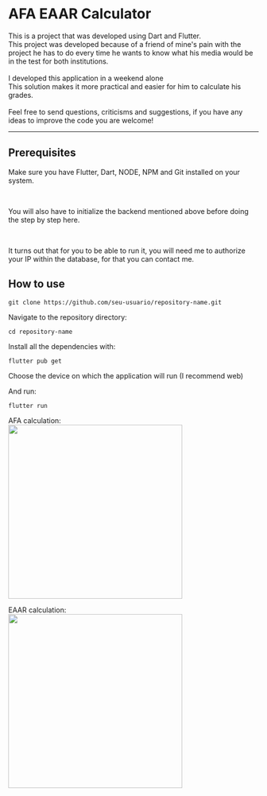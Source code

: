 # AFA EAAR Calculator

<p>
This is a project that was developed using Dart and Flutter.
<br>
This project was developed because of a friend of mine's pain with the project he has to do every time he wants to know what his media would be in the test for both institutions.<br>
<br>
I developed this application in a weekend alone
<br>
This solution makes it more practical and easier for him to calculate his grades.
<br>
  
<br>
Feel free to send questions, criticisms and suggestions, if you have any ideas to improve the code you are welcome!
</p>

---

## Prerequisites
<p>
Make sure you have Flutter, Dart, NODE, NPM and Git installed on your system.
</p>
<br>
<p>
You will also have to initialize the backend mentioned above before doing the step by step here.
</p>
<br>
<p>
It turns out that for you to be able to run it, you will need me to authorize your IP within the database, for that you can contact me.
</p>

## How to use

```
git clone https://github.com/seu-usuario/repository-name.git
```

<p>
Navigate to the repository directory:
</p>

```
cd repository-name
```

<p>
Install all the dependencies with:
</p>

```
flutter pub get
```

<p>
Choose the device on which the application will run (I recommend web)
</p>

<p>
And run:
</p>

```
flutter run
```

AFA calculation:
<br>
<img src="https://github.com/user-attachments/assets/42dd51ef-7e14-452c-a583-3972e538fe00" width="350">

EAAR calculation:
<br>
<img src="https://github.com/user-attachments/assets/45fb4c2a-62c1-49f8-a794-d28115d8bf45" width="350">



